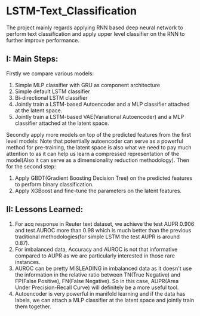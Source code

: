 # LSTM-Text_Classification

The project mainly regards applying RNN based deep neural network
to perform text classification and apply upper level classifier on the RNN to further improve performance.

## I: Main Steps:

Firstly we compare various models:
1. Simple MLP classifier with GRU as component architecture
2. Simple default LSTM classifier
3. Bi-directional LSTM classifier
4. Jointly train a LSTM-based Autoencoder and a MLP classifier attached at the latent space.
5. Jointly train a LSTM-based VAE(Variational Autoencoder) and a MLP classifier attached at the latent space.

Secondly apply more models on top of the predicted features from the first level models:
Note that potentially autoencoder can serve as a powerful method for pre-training, the latent space is also what we need to pay much attention to as it can help us learn a compressed representation of the model(Also it can serve as a dimensionality reduction methodology).
Then for the second step:
1. Apply GBDT(Gradient Boosting Decision Tree) on the predicted features to perform binary classification.
2. Apply XGBoost and fine-tune the parameters on the latent features.

## II: Lessons Learned:

1. For acq response in Reuter text dataset, we achieve the test AUPR 0.906 and test AUROC more than 0.98 which is much better than the previous traditional methodologies(for simple LSTM the test AUPR is around 0.87).
2. For imbalanced data, Accuracy and AUROC is not that informative compared to AUPR as we are particularly interested in those rare instances.
3. AUROC can be pretty MISLEADING in imbalanced data as it doesn't use the information in the relative ratio between TN(True Negative) and FP(False Positive), FN(False Negative). So in this case, AUPR(Area Under Precision-Recall Curve) will definitely be a more useful tool.
4. Autoencoder is very powerful in manifold learning and if the data has labels, we can attach a MLP classifier at the latent space and jointly train them together.
